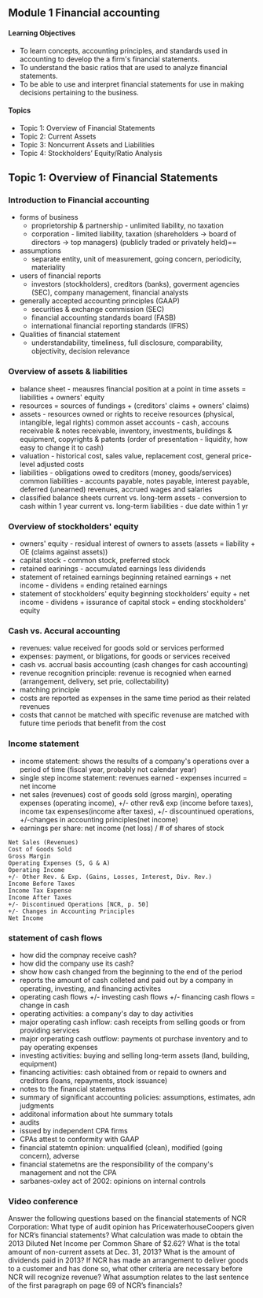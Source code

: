 ## Module 1 Financial accounting
#### Learning Objectives
* To learn concepts, accounting principles, and standards used in accounting to develop the a firm's financial statements.
* To understand the basic ratios that are used to analyze financial statements. 
* To be able to use and interpret financial statements for use in making decisions pertaining to the business.

#### Topics
* Topic 1: Overview of Financial Statements
* Topic 2: Current Assets 
* Topic 3: Noncurrent Assets and Liabilities 
* Topic 4: Stockholders’ Equity/Ratio Analysis 

## Topic 1: Overview of Financial Statements
### Introduction to Financial accounting
* forms of business
  * proprietorship & partnership - unlimited liability, no taxation
  * corporation - limited liability, taxation 
    (shareholders -> board of directors -> top managers) (publicly traded or privately held)==
* assumptions
  * separate entity, unit of measurement, going concern, periodicity, materiality 
* users of financial reports
  * investors (stockholders), creditors (banks), goverment agencies (SEC), company management, financial analysts
* generally accepted accounting principles (GAAP)
  * securities & exchange commission (SEC)
  * financial accounting standards board (FASB)
  * international financial reporting standards (IFRS)
* Qualities of financial statement
  * understandability, timeliness, full disclosure, comparability, objectivity, decision relevance
### Overview of assets & liabilities
* balance sheet - meausres financial position at a point in time
  assets = liabilities + owners' equity
* resources = sources of fundings + (creditors' claims + owners' claims)
* assets - resources owned or rights to receive resources (physical, intangible, legal rights)
  common asset accounts - cash, accouns receivable & notes receivable, inventory, investments, buildings & equipment, copyrights & patents
  (order of presentation - liquidity, how easy to change it to cash)
* valuation - historical cost, sales value, replacement cost, general price-level adjusted costs
* liabilities - obligations owed to creditors (money, goods/services)
  common liabilities - accounts payable, notes payable, interest payable, deferred (unearned) revenues, accrued wages and salaries
* classified balance sheets
  current vs. long-term assets - conversion to cash within 1 year
  current vs. long-term liabilities - due date within 1 yr
### Overview of stockholders' equity
* owners' equity - residual interest of owners to assets (assets = liability + OE (claims against assets))
 * capital stock - common stock, preferred stock
 * retained earinings - accumulated earnings less dividends
* statement of retained earnings
    beginning retained earnings + net income - dividens = ending retained earnings
* statement of stockholders' equity 
  beginning stockholders' equity + net income - dividens + issurance of capital stock = ending stockholders' equity
### Cash vs. Accural accounting
* revenues: value received for goods sold or services performed
* expenses: payment, or bligations, for goods or services received
* cash vs. accrual basis accounting (cash changes for cash accounting)
* revenue recognition principle: revenue is recognied when earned (arrangement, delivery, set prie, collectability)
* matching principle
 * costs are reported as expenses in the same time period as their related revenues
 * costs that cannot be matched with specific revenuse are matched with future time periods that benefit from the cost
### Income statement
* income statement: shows the results of a company's operations over a period of time (fiscal year, probably not calendar year)
* single step income statement: revenues earned - expenses incurred = net income 
* net sales (revenues) cost of goods sold (gross margin), operating expenses (operating income), +/- other rev& exp (income before taxes), income tax expenses(income after taxes), +/- discountinued operations, +/-changes in accounting principles(net income)
* earnings per share: net income (net loss) / # of shares of stock
```
Net Sales (Revenues)
Cost of Goods Sold
Gross Margin
Operating Expenses (S, G & A)
Operating Income
+/- Other Rev. & Exp. (Gains, Losses, Interest, Div. Rev.)
Income Before Taxes
Income Tax Expense
Income After Taxes
+/- Discontinued Operations [NCR, p. 50]
+/- Changes in Accounting Principles
Net Income
```
### statement of cash flows
* how did the compnay receive cash?
* how did the company use its cash?
* show how cash changed from the beginning to the end of the period
* reports the amount of cash colleted and paid out by a company in operating, investing, and financing activites
* operating cash flows +/- investing cash flows +/- financing cash flows = change in cash
 * operating activities: a company's day to day activities
  * major operating cash inflow: cash receipts from selling goods or from providing services
  * major orperating cash outflow: payments ot purchase inventory and to pay operating expenses
 * investing activities: buying and selling long-term assets (land, building, equipment)
 * financing activities: cash obtained from or repaid to owners and creditors (loans, repayments, stock issuance)
* notes to the financial statemetns
 * summary of significant accounting policies: assumptions, estimates, adn judgments
 * additonal information about hte summary totals
* audits
 * issued by independent CPA firms
 * CPAs attest to conformity with GAAP
 * financial statemtn opinion: unqualified (clean), modified (going concern), adverse 
 * financial statemetns are the responsibility of the company's management and not the CPA
 * sarbanes-oxley act of 2002: opinions on internal controls
 
### Video conference
Answer the following questions based on the financial statements of NCR Corporation:
What type of audit opinion has PricewaterhouseCoopers given for NCR’s financial statements?
What calculation was made to obtain the 2013 Diluted Net Income per Common Share of $2.62?
What is the total amount of non-current assets at Dec. 31, 2013?
What is the amount of dividends paid in 2013?
If NCR has made an arrangement to deliver goods to a customer and has done so, what other criteria are necessary before NCR will recognize revenue?
What assumption relates to the last sentence of the first paragraph on page 69 of NCR’s financials?










